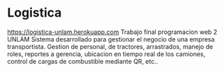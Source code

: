 # Logistica
https://logistica-unlam.herokuapp.com Trabajo final programacion web 2 UNLAM
Sistema desarrollado para gestionar el negocio de una empresa transportista.
Gestion de personal, de tractores, arrastrados, manejo de roles, reportes a gerencia,
ubicacion en tiempo real de los camiones, control de cargas de combustible mediante QR, etc..
